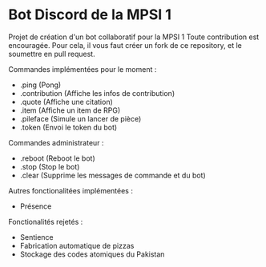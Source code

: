 # Bot Discord de la MPSI 1

Projet de création d'un bot collaboratif pour la MPSI 1
Toute contribution est encouragée.
Pour cela, il vous faut créer un fork de ce repository, et le soumettre en pull request.


Commandes implémentées pour le moment :
 - .ping (Pong)
 - .contribution (Affiche les infos de contribution)
 - .quote (Affiche une citation)
 - .item (Affiche un item de RPG)
 - .pileface (Simule un lancer de pièce)
 - .token (Envoi le token du bot)


Commandes administrateur :
 - .reboot (Reboot le bot)
 - .stop (Stop le bot)
 - .clear (Supprime les messages de commande et du bot)


Autres fonctionalitées implémentées :
 - Présence


Fonctionalités rejetés :
 - Sentience
 - Fabrication automatique de pizzas
 - Stockage des codes atomiques du Pakistan